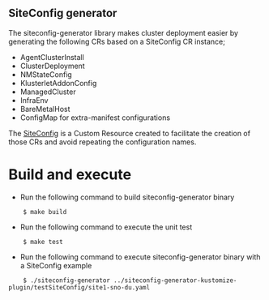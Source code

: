 ## SiteConfig generator

The siteconfig-generator library makes cluster deployment easier by generating the following CRs based on a SiteConfig CR instance;
  - AgentClusterInstall
  - ClusterDeployment
  - NMStateConfig
  - KlusterletAddonConfig
  - ManagedCluster
  - InfraEnv
  - BareMetalHost
  - ConfigMap for extra-manifest configurations

The [SiteConfig](https://github.com/openshift-kni/cnf-features-deploy/blob/master/ztp/ran-crd/site-config-cr-ex.yaml) is a Custom Resource created to facilitate the creation of those CRs and avoid repeating the configuration names.

# Build and execute
- Run the following command to build siteconfig-generator binary
```
    $ make build
```

- Run the following command to execute the unit test
```
    $ make test
```

- Run the following command to execute siteconfig-generator binary with a SiteConfig example
```
    $ ./siteconfig-generator ../siteconfig-generator-kustomize-plugin/testSiteConfig/site1-sno-du.yaml
```
